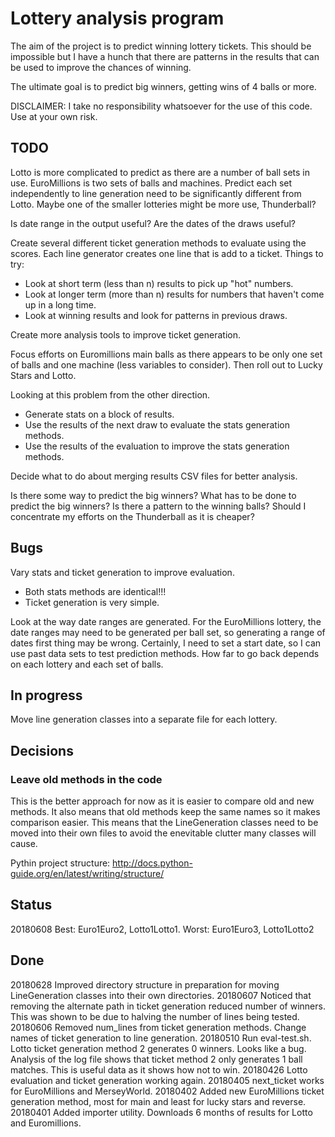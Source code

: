 # Lottery analysis program

The aim of the project is to predict winning lottery tickets.  This should be
impossible but I have a hunch that there are patterns in the results that can
be used to improve the chances of winning.

The ultimate goal is to predict big winners, getting wins of 4 balls or more.

DISCLAIMER: I take no responsibility whatsoever for the use of this code.  Use
at your own risk.

## TODO

Lotto is more complicated to predict as there are a number of ball sets in use.
EuroMillions is two sets of balls and machines.  Predict each set independently
to line generation need to be significantly different from Lotto.
Maybe one of the smaller lotteries might be more use, Thunderball?

Is date range in the output useful?  Are the dates of the draws useful?

Create several different ticket generation methods to evaluate using the scores.
Each line generator creates one line that is add to a ticket.  Things to try:

* Look at short term (less than n) results to pick up "hot" numbers.
* Look at longer term (more than n) results for numbers that haven't  come up in a long time.
* Look at winning results and look for patterns in previous draws.

Create more analysis tools to improve ticket generation.

Focus efforts on Euromillions main balls as there appears to be only one set
of balls and one machine (less variables to consider).  Then roll out to Lucky
Stars and Lotto.

Looking at this problem from the other direction.

* Generate stats on a block of results.
* Use the results of the next draw to evaluate the stats generation methods.
* Use the results of the evaluation to improve the stats generation methods.

Decide what to do about merging results CSV files for better analysis.

Is there some way to predict the big winners?
What has to be done to predict the big winners?
Is there a pattern to the winning balls?
Should I concentrate my efforts on the Thunderball as it is cheaper?

## Bugs

Vary stats and ticket generation to improve evaluation.

* Both stats methods are identical!!!
* Ticket generation is very simple.

Look at the way date ranges are generated.  For the EuroMillions lottery, the
date ranges may need to be generated per ball set, so generating a range of
dates first thing may be wrong.  Certainly, I need to set a start date, so I
can use past data sets to test prediction methods.  How far to go back
depends on each lottery and each set of balls.

## In progress

Move line generation classes into a separate file for each lottery.

## Decisions

### Leave old methods in the code

This is the better approach for now as it is easier to compare old and new methods.
It also means that old methods keep the same names so it makes comparison easier.
This means that the LineGeneration classes need to be moved into their own files
to avoid the enevitable clutter many classes will cause.

Pythin project structure:  http://docs.python-guide.org/en/latest/writing/structure/

## Status

20180608  Best: Euro1Euro2, Lotto1Lotto1.  Worst: Euro1Euro3,  Lotto1Lotto2

## Done

20180628 Improved directory structure in preparation for moving LineGeneration classes
into their own directories.
20180607 Noticed that removing the alternate path in ticket generation reduced number
of winners.  This was shown to be due to halving the number of lines being tested.
20180606 Removed num_lines from ticket generation methods.
Change names of ticket generation to line generation.
20180510 Run eval-test.sh.  Lotto ticket generation method 2 generates 0 winners.
Looks like a bug.
Analysis of the log file shows that ticket method 2 only generates 1 ball
matches.  This is useful data as it shows how not to win.
20180426 Lotto evaluation and ticket generation working again.
20180405 next_ticket works for EuroMillions and MerseyWorld.
20180402 Added new EuroMillions ticket generation method, most for main and least for lucky stars and reverse.
20180401 Added importer utility.  Downloads 6 months of results for Lotto and Euromillions.
